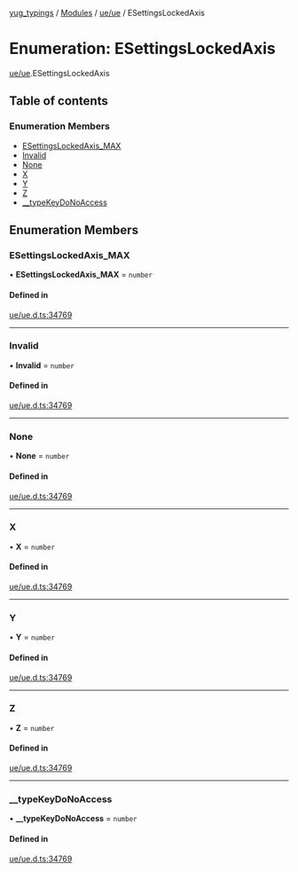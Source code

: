 [yug_typings](../README.md) / [Modules](../modules.md) / [ue/ue](../modules/ue_ue.md) / ESettingsLockedAxis

# Enumeration: ESettingsLockedAxis

[ue/ue](../modules/ue_ue.md).ESettingsLockedAxis

## Table of contents

### Enumeration Members

- [ESettingsLockedAxis\_MAX](ue_ue.ESettingsLockedAxis.md#esettingslockedaxis_max)
- [Invalid](ue_ue.ESettingsLockedAxis.md#invalid)
- [None](ue_ue.ESettingsLockedAxis.md#none)
- [X](ue_ue.ESettingsLockedAxis.md#x)
- [Y](ue_ue.ESettingsLockedAxis.md#y)
- [Z](ue_ue.ESettingsLockedAxis.md#z)
- [\_\_typeKeyDoNoAccess](ue_ue.ESettingsLockedAxis.md#__typekeydonoaccess)

## Enumeration Members

### ESettingsLockedAxis\_MAX

• **ESettingsLockedAxis\_MAX** = `number`

#### Defined in

[ue/ue.d.ts:34769](https://github.com/YugMetaverse/yug_typings/blob/b7d9b19/ue/ue.d.ts#L34769)

___

### Invalid

• **Invalid** = `number`

#### Defined in

[ue/ue.d.ts:34769](https://github.com/YugMetaverse/yug_typings/blob/b7d9b19/ue/ue.d.ts#L34769)

___

### None

• **None** = `number`

#### Defined in

[ue/ue.d.ts:34769](https://github.com/YugMetaverse/yug_typings/blob/b7d9b19/ue/ue.d.ts#L34769)

___

### X

• **X** = `number`

#### Defined in

[ue/ue.d.ts:34769](https://github.com/YugMetaverse/yug_typings/blob/b7d9b19/ue/ue.d.ts#L34769)

___

### Y

• **Y** = `number`

#### Defined in

[ue/ue.d.ts:34769](https://github.com/YugMetaverse/yug_typings/blob/b7d9b19/ue/ue.d.ts#L34769)

___

### Z

• **Z** = `number`

#### Defined in

[ue/ue.d.ts:34769](https://github.com/YugMetaverse/yug_typings/blob/b7d9b19/ue/ue.d.ts#L34769)

___

### \_\_typeKeyDoNoAccess

• **\_\_typeKeyDoNoAccess** = `number`

#### Defined in

[ue/ue.d.ts:34769](https://github.com/YugMetaverse/yug_typings/blob/b7d9b19/ue/ue.d.ts#L34769)
